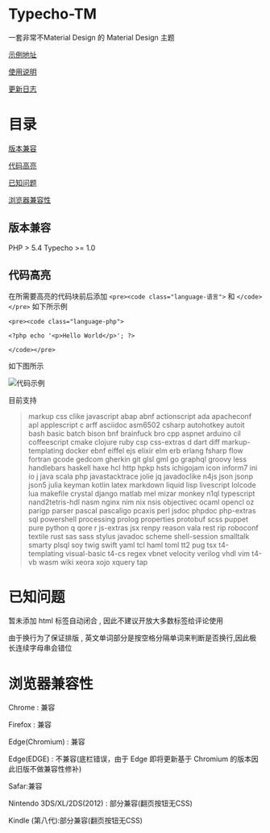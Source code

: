 # Typecho-TM
一套非常不Material Design 的 Material Design 主题

[示例地址](http://tm.theme.acg.vc)

[使用说明](https://blog.acg.vc/nichijou/Theme-TM.html)

[更新日志](https://blog.acg.vc/nichijou/TM-UP.html)

# 目录
[版本兼容](#版本兼容)

[代码高亮](#代码高亮)

[已知问题](#已知问题)

[浏览器兼容性](#浏览器兼容性)

## 版本兼容

PHP > 5.4  Typecho >= 1.0

## 代码高亮

在所需要高亮的代码块前后添加 `<pre><code class="language-语言">` 和 `</code></pre>`
如下所示例

`<pre><code class="language-php">`

`<?php echo '<p>Hello World</p>'; ?>`

`</code></pre>`

如下图所示

![代码示例](https://blog.acg.vc/usr/uploads/2019/07/3351239450.png)

目前支持
>markup css clike javascript abap abnf actionscript ada apacheconf apl applescript c arff asciidoc asm6502 csharp autohotkey autoit bash basic batch bison bnf brainfuck bro cpp aspnet arduino cil coffeescript cmake clojure ruby csp css-extras d dart diff markup-templating docker ebnf eiffel ejs elixir elm erb erlang fsharp flow fortran gcode gedcom gherkin git glsl gml go graphql groovy less handlebars haskell haxe hcl http hpkp hsts ichigojam icon inform7 ini io j java scala php javastacktrace jolie jq javadoclike n4js json jsonp json5 julia keyman kotlin latex markdown liquid lisp livescript lolcode lua makefile crystal django matlab mel mizar monkey n1ql typescript nand2tetris-hdl nasm nginx nim nix nsis objectivec ocaml opencl oz parigp parser pascal pascaligo pcaxis perl jsdoc phpdoc php-extras sql powershell processing prolog properties protobuf scss puppet pure python q qore r js-extras jsx renpy reason vala rest rip roboconf textile rust sas sass stylus javadoc scheme shell-session smalltalk smarty plsql soy twig swift yaml tcl haml toml tt2 pug tsx t4-templating visual-basic t4-cs regex vbnet velocity verilog vhdl vim t4-vb wasm wiki xeora xojo xquery tap

# 已知问题

暂未添加 html 标签自动闭合 , 因此不建议开放大多数标签给评论使用

由于换行为了保证排版 , 英文单词部分是按空格分隔单词来判断是否换行,因此极长连续字母串会错位

# 浏览器兼容性

Chrome : 兼容

Firefox : 兼容

Edge(Chromium) : 兼容

Edge(EDGE) : 不兼容(底栏错误，由于 Edge 即将更新基于 Chromium 的版本因此旧版不做兼容性修补)

Safar:兼容

Nintendo 3DS/XL/2DS(2012) : 部分兼容(翻页按钮无CSS)

Kindle (第八代):部分兼容(翻页按钮无CSS)
